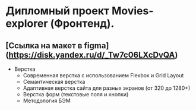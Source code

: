 # Дипломный проект Movies-explorer (Фронтенд). 

## [Ссылка на макет в figma] (https://disk.yandex.ru/d/_Tw7c06LXcDvQA)

* Верстка
  - Cовременная верстка с использованием Flexbox и Grid Layout
  - Семантическая верстка
  - Адаптивная верстка сайта для разных экранов (от 320 до 1280+)
  - Верстка форм (текстовые поля и кнопки)
  - Методология БЭМ













